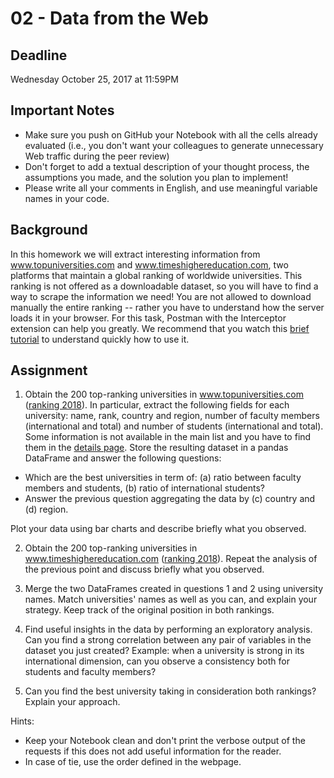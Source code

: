 # 02 - Data from the Web

## Deadline
Wednesday October 25, 2017 at 11:59PM

## Important Notes
* Make sure you push on GitHub your Notebook with all the cells already evaluated (i.e., you don't want your colleagues to generate unnecessary Web traffic during the peer review)
* Don't forget to add a textual description of your thought process, the assumptions you made, and the solution you plan to implement!
* Please write all your comments in English, and use meaningful variable names in your code.

## Background
In this homework we will extract interesting information from www.topuniversities.com and www.timeshighereducation.com, two platforms that maintain a global ranking of worldwide universities. This ranking is not offered as a downloadable dataset, so you will have to find a way to scrape the information we need!
You are not allowed to download manually the entire ranking -- rather you have to understand how the server loads it in your browser. For this task, Postman with the Interceptor extension can help you greatly. We recommend that you watch this [brief tutorial](https://www.youtube.com/watch?v=jBjXVrS8nXs&list=PLM-7VG-sgbtD8qBnGeQM5nvlpqB_ktaLZ&autoplay=1) to understand quickly how to use it.

## Assignment
1. Obtain the 200 top-ranking universities in www.topuniversities.com ([ranking 2018](https://www.topuniversities.com/university-rankings/world-university-rankings/2018)). In particular, extract the following fields for each university: name, rank, country and region, number of faculty members (international and total) and number of students (international and total). Some information is not available in the main list and you have to find them in the [details page](https://www.topuniversities.com/universities/ecole-polytechnique-fédérale-de-lausanne-epfl).
Store the resulting dataset in a pandas DataFrame and answer the following questions:
- Which are the best universities in term of: (a) ratio between faculty members and students, (b) ratio of international students?
- Answer the previous question aggregating the data by (c) country and (d) region.

Plot your data using bar charts and describe briefly what you observed.

2. Obtain the 200 top-ranking universities in www.timeshighereducation.com ([ranking 2018](http://timeshighereducation.com/world-university-rankings/2018/world-ranking)). Repeat the analysis of the previous point and discuss briefly what you observed.

3. Merge the two DataFrames created in questions 1 and 2 using university names. Match universities' names as well as you can, and explain your strategy. Keep track of the original position in both rankings.

4. Find useful insights in the data by performing an exploratory analysis. Can you find a strong correlation between any pair of variables in the dataset you just created? Example: when a university is strong in its international dimension, can you observe a consistency both for students and faculty members?

5. Can you find the best university taking in consideration both rankings? Explain your approach.

Hints:
- Keep your Notebook clean and don't print the verbose output of the requests if this does not add useful information for the reader.
- In case of tie, use the order defined in the webpage.
